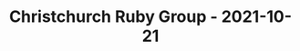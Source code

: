 ---
layout: post
title: Christchurch Ruby Group - 2021-10-21
datetime: '2021-10-21T02:00:00-04:00'
name: Christchurch Ruby Group
external_url: https://www.meetup.com/Christchurch-Ruby-Group/events/281440888/
online_event: false
year_month: 2021-10
---